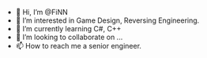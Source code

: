 - 👋 Hi, I’m @FiNN
- 👀 I’m interested in Game Design, Reversing Engineering.
- 🌱 I’m currently learning C#, C++
- 💞️ I’m looking to collaborate on ...
- 📫 How to reach me a senior engineer.

<!---
TaroFIN/TaroFIN is a ✨ special ✨ repository because its `README.md` (this file) appears on your GitHub profile.
You can click the Preview link to take a look at your changes.
--->
